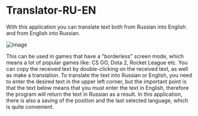 # Translator-RU-EN
With this application you can translate text both from Russian into English and from English into Russian.

![image](https://user-images.githubusercontent.com/57842015/207405959-51795c03-687e-4d56-b422-51210a50ab04.png)

This can be used in games that have a "borderless" screen mode, which means a lot of popular games like: CS GO, Dota 2, Rocket League etc. You can copy the received text by double-clicking on the received text, as well as make a translation. To translate the text into Russian or English, you need to enter the desired text in the upper left corner, but the important point is that the text below means that you must enter the text in English, therefore the program will return the text in Russian as a result.
In this application, there is also a saving of the position and the last selected language, which is quite convenient.
